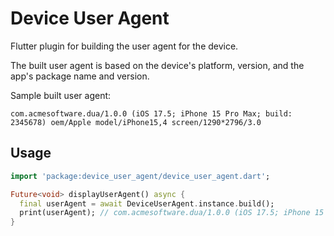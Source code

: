 # Device User Agent

Flutter plugin for building the user agent for the device.

The built user agent is based on the device's platform, version, and the app's package name and version.

Sample built user agent:
```
com.acmesoftware.dua/1.0.0 (iOS 17.5; iPhone 15 Pro Max; build: 2345678) oem/Apple model/iPhone15,4 screen/1290*2796/3.0
```

## Usage

```dart
import 'package:device_user_agent/device_user_agent.dart';

Future<void> displayUserAgent() async {
  final userAgent = await DeviceUserAgent.instance.build();
  print(userAgent); // com.acmesoftware.dua/1.0.0 (iOS 17.5; iPhone 15 Pro Max; build: 2345678) oem/Apple model/iPhone15,4 screen/1290*2796/3.0
}
```